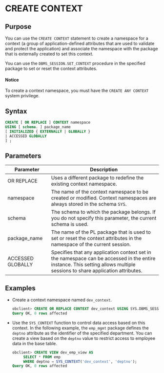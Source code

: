 # CREATE CONTEXT

## Purpose

You can use the `CREATE CONTEXT` statement to create a namespace for a context (a group of application-defined attributes that are used to validate and protect the application) and associate the namespace with the package that is externally created to set this context.

You can use the `DBMS_SESSION.SET_CONTEXT` procedure in the specified package to set or reset the context attributes.

  <main id="notice" type='notice'>
    <h4>Notice</h4>
    <p>To create a context namespace, you must have the <code>CREATE ANY CONTEXT</code> system privilege. </p>
  </main>

## Syntax

```sql
CREATE [ OR REPLACE ] CONTEXT namespace
USING [ schema. ] package_name
[ INITIALIZED { EXTERNALLY | GLOBALLY }
| ACCESSED GLOBALLY
] ;
```

## Parameters

| Parameter | Description |
|-------------------|-------------------------------------------------------------------|
| OR REPLACE | Uses a different package to redefine the existing context namespace.  |
| namespace | The name of the context namespace to be created or modified.  Context namespaces are always stored in the schema `SYS`.  |
| schema | The schema to which the package belongs.   If you do not specify this parameter, the current schema is used.  |
| package_name | The name of the PL package that is used to set or reset the context attributes in the namespace of the current session.  |
| ACCESSED GLOBALLY | Specifies that any application context set in the namespace can be accessed in the entire instance.  This setting allows multiple sessions to share application attributes.  |

## Examples

* Create a context namespace named `dev_context`.

   ```sql
   obclient> CREATE OR REPLACE CONTEXT dev_context USING SYS.DBMS_SESSION ACCESSED GLOBALLY;
   Query OK, 0 rows affected
   ```

* Use the `SYS_CONTEXT` function to control data access based on this context. In the following example, the `emp_mgmt` package defines the `deptno` attribute as the identifier of the specified department. You can create a view based on the `deptno` value to restrict access to employee data in the base table.

   ```sql
   obclient> CREATE VIEW dev_emp_view AS
        SELECT * FROM emp
        WHERE deptno = SYS_CONTEXT('dev_context', 'deptno');
   Query OK, 0 rows affected
   ```
